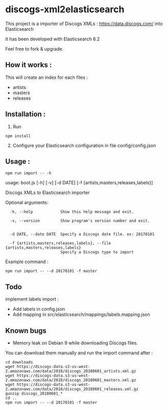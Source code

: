 # discogs-xml2elasticsearch

This project is a importer of Discogs XMLs : https://data.discogs.com/
into Elasticsearch

It has been developed with Elasticsearch 6.2

Feel free to fork & upgrade.

## How it works : 

This will create an index for each files : 

  - artists
  - masters
  - releases

## Installation :

1. Run 
```
npm install
```

2. Configure your Elasticsearch configuration in file config/config.json

## Usage :

```
npm run import -- -h
```

usage: boot.js [-h] [-v] [-d DATE] [-f {artists,masters,releases,labels}]

Discogs XMLs to Elasticsearch importer

Optional arguments:
```
  -h, --help            Show this help message and exit.
  
  -v, --version         Show program's version number and exit.
  
  
  -d DATE, --date DATE  Specify a Discogs date file. ex: 20170101
  
  -f {artists,masters,releases,labels}, --file {artists,masters,releases,labels}
                        Specify a Discogs type to import
```      

Example command : 

```
npm run import -- --d 20170101 -f master
```

## Todo 

implement labels import :

 - Add labels in config.json
 - Add mapping in src/elasticsearch/mappings/labels.mapping.json

## Known bugs

 - Memory leak on Debian 9 while downloading Discogs files.
 
You can download them manually and run the import command after :

```
cd downloads
wget https://discogs-data.s3-us-west-2.amazonaws.com/data/2018/discogs_20180601_artists.xml.gz
wget https://discogs-data.s3-us-west-2.amazonaws.com/data/2018/discogs_20180601_masters.xml.gz
wget https://discogs-data.s3-us-west-2.amazonaws.com/data/2018/discogs_20180601_releases.xml.gz
gunzip discogs_20180601_*
cd ..
npm run import -- --d 20170101 -f master
```
